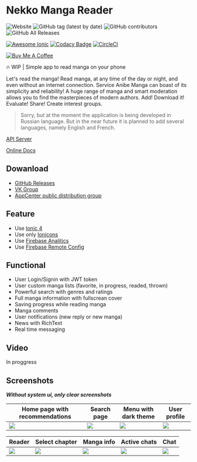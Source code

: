 # Nekko Manga Reader

![Website](https://img.shields.io/website/https/api.anibe.ru.svg?down_message=is%20dead&label=api%20server&style=flat-square&up_message=is%20alive)
![GitHub tag (latest by date)](https://img.shields.io/github/tag-date/deissh/anibe.app.svg?color=green&label=latest&style=flat-square)
![GitHub contributors](https://img.shields.io/github/contributors-anon/deissh/anibe.app.svg?style=flat-square)
![GitHub All Releases](https://img.shields.io/github/downloads/deissh/anibe.app/total.svg?style=flat-square)

[![Awesome Ionic](https://camo.githubusercontent.com/13c4e50d88df7178ae1882a203ed57b641674f94/68747470733a2f2f63646e2e7261776769742e636f6d2f73696e647265736f726875732f617765736f6d652f643733303566333864323966656437386661383536353265336136336531353464643865383832392f6d656469612f62616467652e737667)](https://github.com/Alexintosh/Awesome-Ionic#open-source-apps)
[![Codacy Badge](https://api.codacy.com/project/badge/Grade/a0397ead617943baa02730fe82ffad11)](https://www.codacy.com/app/Deissh/anibe.app?utm_source=github.com&amp;utm_medium=referral&amp;utm_content=deissh/anibe.app&amp;utm_campaign=Badge_Grade)
[![CircleCI](https://circleci.com/gh/deissh/anibe.app/tree/master.svg?style=svg&circle-token=aba99847bae43629ad4c7cd71cf33bd98bafaf5a)](https://circleci.com/gh/deissh/anibe.app/tree/master)

<a href="https://www.buymeacoffee.com/foobar" target="_blank"><img src="https://www.buymeacoffee.com/assets/img/custom_images/orange_img.png" alt="Buy Me A Coffee" style="height: auto !important;width: auto !important;" ></a>

:fire: WIP | Simple app to read manga on your phone

Let's read the manga!
Read manga, at any time of the day or night, and even without an internet connection.
Service Anibe Manga can boast of its simplicity and reliability! A huge range of manga and smart moderation allows you to find the masterpieces of modern authors. Add! Download it! Evaluate! Share! Create interest groups.

> Sorry, but at the moment the application is being developed in Russian language. But in the near future it is planned to add several languages, namely English and French.

[API Server](https://github.com/deissh/anibe.api)

[Online Docs](https://api.anibe.ru/docs/)

## Dowanload

- [GitHub Releases](https://github.com/deissh/anibe.app/releases)
- [VK Group](https://vk.com/nekko4)
- [AppCenter public distribution group](https://install.appcenter.ms/orgs/anibe.ru/apps/anibe.ru/distribution_groups/globalpool)

## Feature

* Use [Ionic 4](https://ionicframework.com/)
* Use only [Ionicons](https://ionicons.com/)
* Use [Firebase Analitics](https://firebase.google.com/products/analytics/)
* Use [Firebase Remote Config](https://firebase.google.com/products/remote-config/)

## Functional

* User Login/Signin with JWT token
* User custom manga lists (favorite, in progress, readed, thrown)
* Powerful search with genres and ratings
* Full manga information with fullscrean cover
* Saving progress while reading manga
* Manga comments
* User notifications (new reply or new manga)
* News with RichText
* Real time messaging

## Video

In proggress

## Screenshots

***Without system ui, only clear screenshots***

| Home page with recommendations | Search page | Menu with dark theme | User profile |
| -         | -           | -                  | -            |
| ![](https://i.imgur.com/VJeHQCI.png) | ![](https://i.imgur.com/YWiflXA.png) | ![](https://i.imgur.com/HoPE0zt.png) | ![](https://i.imgur.com/efaR8TM.png) |


| Reader | Select chapter | Manga info | Active chats | Chat |
| -      | - | -             | - | - |
| ![](https://i.imgur.com/UAecKC6.jpg) | ![](https://i.imgur.com/mIPumrD.png) | ![](https://i.imgur.com/khZyH2l.png) | ![](https://i.imgur.com/pEXdJzZ.png) | ![](https://i.imgur.com/zollkqp.png) |

